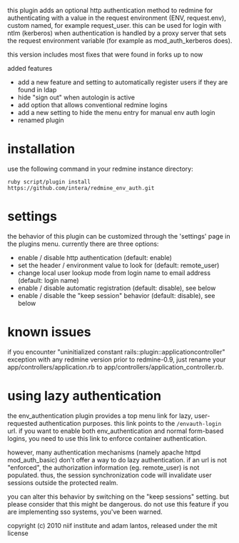 this plugin adds an optional http authentication method to redmine for authenticating with a value in the request environment (ENV, request.env), custom named, for example request_user. this can be used for login with ntlm (kerberos) when authentication is handled by a proxy server that sets the request environment variable (for example as mod_auth_kerberos does).

this version includes most fixes that were found in forks up to now

added features
* add a new feature and setting to automatically register users if they are found in ldap
* hide "sign out" when autologin is active
* add option that allows conventional redmine logins
* add a new setting to hide the menu entry for manual env auth login
* renamed plugin

# installation
use the following command in your redmine instance directory:

    ruby script/plugin install https://github.com/intera/redmine_env_auth.git

# settings
the behavior of this plugin can be customized through the 'settings' page in the
plugins menu. currently there are three options:

* enable / disable http authentication (default: enable)
* set the header / environment value to look for (default: remote_user)
* change local user lookup mode from login name to email address
  (default: login name)
* enable / disable automatic registration (default: disable), see below
* enable / disable the "keep session" behavior (default: disable), see below

# known issues
if you encounter "uninitialized constant rails::plugin::applicationcontroller"
exception with any redmine version prior to redmine-0.9, just rename your
app/controllers/application.rb to app/controllers/application_controller.rb.

# using lazy authentication
the env_authentication plugin provides a top menu link for lazy, user-requested
authentication purposes. this link points to the `/envauth-login` url. if you
want to enable both env_authentication and normal form-based logins, you need
to use this link to enforce container authentication.

however, many authentication mechanisms (namely apache httpd mod_auth_basic)
don't offer a way to do lazy authentication. if an url is not "enforced", the
authorization information (eg. remote_user) is not populated. thus, the session
synchronization code will invalidate user sessions outside the protected realm.

you can alter this behavior by switching on the "keep sessions" setting. but
please consider that this might be dangerous. do not use this feature if you
are implementing sso systems, you've been warned.

copyright (c) 2010 niif institute and adam lantos, released under the mit license
